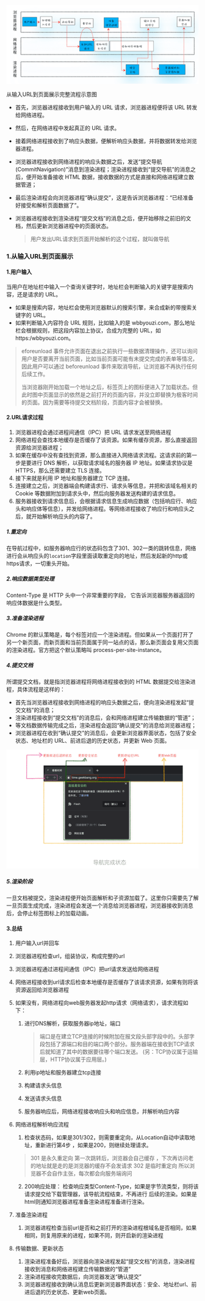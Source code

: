 ![image-20201223220149732](../../../image/image-20201223220149732.png)

从输入URL到页面展示完整流程示意图

- 首先，浏览器进程接收到用户输入的 URL 请求，浏览器进程便将该 URL 转发给网络进程。

- 然后，在网络进程中发起真正的 URL 请求。

- 接着网络进程接收到了响应头数据，便解析响应头数据，并将数据转发给浏览器进程。

- 浏览器进程接收到网络进程的响应头数据之后，发送“提交导航 (CommitNavigation)”消息到渲染进程；渲染进程接收到“提交导航”的消息之后，便开始准备接收 HTML 数据，接收数据的方式是直接和网络进程建立数据管道；

- 最后渲染进程会向浏览器进程“确认提交”，这是告诉浏览器进程：“已经准备好接受和解析页面数据了”。

- 浏览器进程接收到渲染进程“提交文档”的消息之后，便开始移除之前旧的文档，然后更新浏览器进程中的页面状态。

  > 用户发出URL请求到页面开始解析的这个过程，就叫做导航

### 1.从输入URL到页面展示

#### 1.用户输入

当用户在地址栏中输入一个查询关键字时，地址栏会判断输入的关键字是搜索内容，还是请求的 URL。

- 如果是搜索内容，地址栏会使用浏览器默认的搜索引擎，来合成新的带搜索关键字的 URL。
- 如果判断输入内容符合 URL 规则，比如输入的是 wbbyouzi.com，那么地址栏会根据规则，把这段内容加上协议，合成为完整的 URL，如 https:/wbbyouzi.com。

> eforeunload 事件允许页面在退出之前执行一些数据清理操作，还可以询问用户是否要离开当前页面，比如当前页面可能有未提交完成的表单等情况，因此用户可以通过 beforeunload 事件来取消导航，让浏览器不再执行任何后续工作。
>
> 当浏览器刚开始加载一个地址之后，标签页上的图标便进入了加载状态。但此时图中页面显示的依然是之前打开的页面内容，并没立即替换为极客时间的页面。因为需要等待提交文档阶段，页面内容才会被替换。

#### 2.URL请求过程

1. 浏览器进程会通过进程间通信（IPC）把 URL 请求发送至网络进程
2. 网络进程会查找本地缓存是否缓存了该资源。如果有缓存资源，那么直接返回资源给浏览器进程；
3. 如果在缓存中没有查找到资源，那么直接进入网络请求流程。这请求前的第一步是要进行 DNS 解析，以获取请求域名的服务器 IP 地址。如果请求协议是 HTTPS，那么还需要建立 TLS 连接。
4. 接下来就是利用 IP 地址和服务器建立 TCP 连接。
5. 连接建立之后，浏览器端会构建请求行、请求头等信息，并把和该域名相关的 Cookie 等数据附加到请求头中，然后向服务器发送构建的请求信息。
6. 服务器接收到请求信息后，会根据请求信息生成响应数据（包括响应行、响应头和响应体等信息），并发给网络进程。等网络进程接收了响应行和响应头之后，就开始解析响应头的内容了。

##### 1.重定向

在导航过程中，如服务器响应行的状态码包含了301、302一类的跳转信息，网络进行会从响应头的`location`字段里面读取重定向的地址，然后发起新的http或https请求，一切重头开始。

##### 2.响应数据类型处理

Content-Type 是 HTTP 头中一个非常重要的字段， 它告诉浏览器服务器返回的响应体数据是什么类型。

##### 3.准备渲染进程

Chrome 的默认策略是，每个标签对应一个渲染进程。但如果从一个页面打开了另一个新页面，而新页面和当前页面属于同一站点的话，那么新页面会复用父页面的渲染进程。官方把这个默认策略叫 process-per-site-instance。

##### 4.提交文档

所谓提交文档，就是指浏览器进程将网络进程接收到的 HTML 数据提交给渲染进程，具体流程是这样的：

- 首先当浏览器进程接收到网络进程的响应头数据之后，便向渲染进程发起“提交文档”的消息；
- 渲染进程接收到“提交文档”的消息后，会和网络进程建立传输数据的“管道”；
- 等文档数据传输完成之后，渲染进程会返回“确认提交”的消息给浏览器进程；
- 浏览器进程在收到“确认提交”的消息后，会更新浏览器界面状态，包括了安全状态、地址栏的 URL、前进后退的历史状态，并更新 Web 页面。

![image-20201223224121491](../../../image/image-20201223224121491.png)



##### 5.渲染阶段

一旦文档被提交，渲染进程便开始页面解析和子资源加载了。这里你只需要先了解一旦页面生成完成，渲染进程会发送一个消息给浏览器进程，浏览器接收到消息后，会停止标签图标上的加载动画。

#### 3.总结

1. 用户输入url并回车

2. 浏览器进程检查url，组装协议，构成完整的url

3. 浏览器进程通过进程间通信（IPC）把url请求发送给网络进程

4. 网络进程接收到url请求后检查本地缓存是否缓存了该请求资源，如果有则将该资源返回给浏览器进程

5. 如果没有，网络进程向web服务器发起http请求（网络请求），请求流程如下：

   1. 进行DNS解析，获取服务器ip地址，端口

      > 端口是在建立TCP连接的时候附加在报文段头部字段中的。头部字段包括了源端口和目的端口两个部分。服务器端在接收到TCP请求后就知道了其中的数据要往哪个端口发送。
      > (另：TCP协议属于运输层，HTTP协议属于应用层。)

   2. 利用ip地址和服务器建立tcp连接

   3.  构建请求头信息

   4.  发送请求头信息

   5. 服务器响应后，网络进程接收响应头和响应信息，并解析响应内容

6. 网络进程解析响应流程

   1.  检查状态码，如果是301/302，则需要重定向，从Location自动中读取地址，重新进行第4步
         ，如果是200，则继续处理请求。

      > 301 是永久重定向 第一次跳转后，浏览器会自己缓存 ，下次再访问老的地址就是走的是浏览器的缓存不会发请求
      > 302 是临时重定向 所以浏览器不会自作主张，每次都会向服务端询问

   2.  200响应处理：
            检查响应类型Content-Type，如果是字节流类型，则将该请求提交给下载管理器，该导航流程结束，不再进行 后续的渲染。如果是html则通知浏览器进程准备渲染进程准备进行渲染。

7. 准备渲染进程

   1. 浏览器进程检查当前url是否和之前打开的渲染进程根域名是否相同，如果相同，则复用原来的进程，如果不同，则开启新的渲染进程

8. 传输数据、更新状态

   1. 渲染进程准备好后，浏览器向渲染进程发起“提交文档”的消息，渲染进程接收到消息和网络进程建立传输数据的“管道”
   2.  渲染进程接收完数据后，向浏览器发送“确认提交”
   3.  浏览器进程接收到确认消息后更新浏览器界面状态：安全、地址栏url、前进后退的历史状态、更新web页面。

































